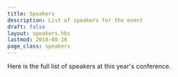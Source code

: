 ```yaml
---
title: Speakers
description: List of speakers for the event
draft: false
layout: speakers.hbs
lastmod: 2018-08-16
page_class: speakers
---
```


Here is the full list of speakers at this year's conference.
